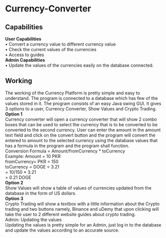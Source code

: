 # Currency-Converter
## Capabilities<br>
<strong>User Capabilities</strong><br>
•   Convert a currency value to different currency value<br>
•   Check the current values of the currencies<br>
•   Access to guides<br>
<strong>Admin Capabilities</strong><br>
•   Update the values of the currencies easily on the database connected.</p>

## Working<br>
The working of the Currency Platform is pretty simple and easy to understand. The program is connected to a database which has few of the values stored in it. The program consists of an easy Java swing GUI. It gives 3 options to a user, Currency Converter, Show Values and Crypto Trading.<br>
<strong>Option 1</strong><br>
Currency converter will open a currency converter that will show 2 combo boxes that can be used to select the currency that is to be converted to be converted to the second currency. User can enter the amount in the amount text field and click on the convert button and the program will convert the entered to amount to the selected currency using the database values that has a formula in the program and the program shall function.<br>
Conversion Formula  = Amount/fromCurrency * toCurrency<br>
Example: Amount     = 10 PKR<br>
fromCurrency= PKR   = 150<br>
toCurrency = DOGE   = 3.21<br>
= 10/150 * 3.21<br>
= 0.21 DOGE<br>
<strong>Option 2</strong><br>
Show Values will show a table of values of currencies updated from the database in the form of US dollars.<br>
<strong>Option 3</strong><br>
Crypto Trading will show a textbox with a little information about the Crypto trading and two buttons namely, Binance and uDemy that upon clicking will take the user to 2 different website guides about crypto trading.<br>
Admin: Updating the values<br>
Updating the values is pretty simple for an Admin, just log in to the database and update the values according to an accurate source.</p>
